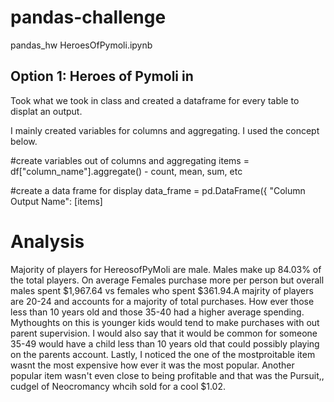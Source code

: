# pandas-challenge
pandas_hw HeroesOfPymoli.ipynb
## Option 1: Heroes of Pymoli in 

Took what we took in class and created a dataframe for every table to displat an output.

I mainly created variables for columns and aggregating. I used the concept below.

#create variables out of columns and aggregating 
items = df["column_name"].aggregate() - count, mean, sum, etc

#create a data frame for display
data_frame = pd.DataFrame({
	"Column Output Name": [items]

# Analysis

Majority of players for HereosofPyMoli are male. Males make up 84.03% of the total players. On average Females purchase more per person but overall males spent $1,967.64 vs females who spent $361.94.A majrity of players are 20-24 and accounts for a majority of total purchases. How ever those less than 10 years old and those 35-40 had a higher average spending. Mythoughts on this is younger kids would tend to make purchases with out parent supervision. I would also say that it would be common for someone 35-49 would have a child less than 10 years old that could possibly playing on the parents account. Lastly, I noticed the one of the mostproitable item wasnt the most expensive how ever it was the most popular. Another popular item wasn't even close to being profitable and that was the Pursuit,, cudgel of Neocromancy whcih sold for a cool $1.02. 
